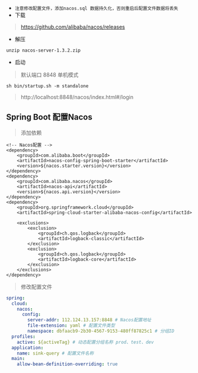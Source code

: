 - `注意修改配置文件，添加nacos.sql 数据持久化，否则重启后配置文件数据将丢失`
- 下载
> https://github.com/alibaba/nacos/releases

- 解压
```
unzip nacos-server-1.3.2.zip
```

- 启动
> 默认端口 8848
> 单机模式
```shell script
sh bin/startup.sh -m standalone
```
> http://localhost:8848/nacos/index.html#/login


## Spring Boot 配置Nacos
> 添加依赖
```
<!-- Nacos配置 -->
<dependency>
    <groupId>com.alibaba.boot</groupId>
    <artifactId>nacos-config-spring-boot-starter</artifactId>
    <version>${nacos.starter.version}</version>
</dependency>
<dependency>
    <groupId>com.alibaba.nacos</groupId>
    <artifactId>nacos-api</artifactId>
    <version>${nacos.api.version}</version>
</dependency>
<dependency>
    <groupId>org.springframework.cloud</groupId>
    <artifactId>spring-cloud-starter-alibaba-nacos-config</artifactId>

    <exclusions>
        <exclusion>
            <groupId>ch.qos.logback</groupId>
            <artifactId>logback-classic</artifactId>
        </exclusion>
        <exclusion>
            <groupId>ch.qos.logback</groupId>
            <artifactId>logback-core</artifactId>
        </exclusion>
    </exclusions>
</dependency>
```
>修改配置文件
```yaml
spring:
  cloud:
    nacos:
      config:
        server-addr: 112.124.13.157:8848 # Nacos配置地址
        file-extension: yaml # 配置文件类型
        namespace: dbfaacb9-2b30-4567-9153-480ff87825c1 # 分组ID
  profiles:
    active: ${activeTag} # 动态配置分组名称 prod、test、dev
  application:
    name: sink-query # 配置文件名称
  main:
    allow-bean-definition-overriding: true
```
